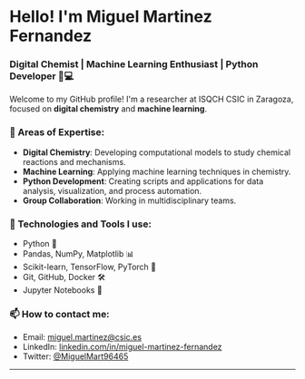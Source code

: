 # Hello! I'm Miguel Martinez Fernandez

### Digital Chemist | Machine Learning Enthusiast | Python Developer 🧪💻

Welcome to my GitHub profile! I'm a researcher at ISQCH CSIC in Zaragoza, focused on **digital chemistry** and **machine learning**. 

### 🔬 Areas of Expertise:
- **Digital Chemistry**: Developing computational models to study chemical reactions and mechanisms.
- **Machine Learning**: Applying machine learning techniques in chemistry.
- **Python Development**: Creating scripts and applications for data analysis, visualization, and process automation.
- **Group Collaboration**: Working in multidisciplinary teams.

### 🚀 Technologies and Tools I use:
- Python 🐍
- Pandas, NumPy, Matplotlib 📊
- Scikit-learn, TensorFlow, PyTorch 🤖
- Git, GitHub, Docker 🛠️
- Jupyter Notebooks 📓


### 📫 How to contact me:
- Email: [miguel.martinez@csic.es](mailto:miguel.martinez@csic.es)
- LinkedIn: [linkedin.com/in/miguel-martinez-fernandez](https://www.linkedin.com/in/miguel-mart%C3%ADnez-fern%C3%A1ndez-634167157/)
- Twitter: [@MiguelMart96465](https://x.com/MiguelMart96465)
---
